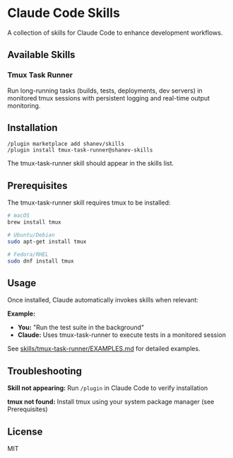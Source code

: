 # Claude Code Skills

A collection of skills for Claude Code to enhance development workflows.

## Available Skills

### Tmux Task Runner

Run long-running tasks (builds, tests, deployments, dev servers) in monitored tmux sessions with persistent logging and real-time output monitoring.

## Installation

```
/plugin marketplace add shanev/skills
/plugin install tmux-task-runner@shanev-skills
```

The tmux-task-runner skill should appear in the skills list.

## Prerequisites

The tmux-task-runner skill requires tmux to be installed:

```bash
# macOS
brew install tmux

# Ubuntu/Debian
sudo apt-get install tmux

# Fedora/RHEL
sudo dnf install tmux
```

## Usage

Once installed, Claude automatically invokes skills when relevant:

**Example:**
- **You:** "Run the test suite in the background"
- **Claude:** Uses tmux-task-runner to execute tests in a monitored session

See [skills/tmux-task-runner/EXAMPLES.md](skills/tmux-task-runner/EXAMPLES.md) for detailed examples.

## Troubleshooting

**Skill not appearing:** Run `/plugin` in Claude Code to verify installation

**tmux not found:** Install tmux using your system package manager (see Prerequisites)

## License

MIT
